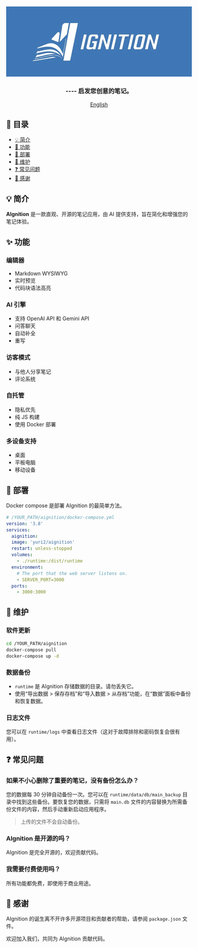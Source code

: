 ![image](https://github.com/yuri2peter/picx-images-hosting/raw/master/logo_banner.2h89fgamei.webp)

<h3 align="center">
---- 启发您创意的笔记。
</h3>
<p  align="center"><a href="./README.md">English</a></p>

## 📖 目录

- [💡 简介](#-简介)
- [🔮 功能](#-功能)
- [🚀 部署](#-部署)
- [🧰 维护](#-维护)
- [❓ 常见问题](#-常见问题)
- [🙏 感谢](#-感谢)

## 💡 简介

**AIgnition** 是一款直观、开源的笔记应用，由 AI 提供支持，旨在简化和增强您的笔记体验。

## ✨ 功能

### 编辑器

- Markdown WYSIWYG
- 实时预览
- 代码块语法高亮

### AI 引擎

- 支持 OpenAI API 和 Gemini API
- 问答聊天
- 自动补全
- 重写

### 访客模式

- 与他人分享笔记
- 评论系统

### 自托管

- 隐私优先
- 纯 JS 构建
- 使用 Docker 部署

### 多设备支持

- 桌面
- 平板电脑
- 移动设备

## 🚀 部署

Docker compose 是部署 AIgnition 的最简单方法。

```yml
# /YOUR_PATH/aignition/docker-compose.yml
version: '3.8'
services:
  aignition:
  image: 'yuri2/aignition'
  restart: unless-stopped
  volumes:
    - ./runtime:/dist/runtime
  environment:
    # The port that the web server listens on.
    - SERVER_PORT=3000
  ports:
    - 3000:3000
```

## 🧰 维护

### 软件更新

```bash
cd /YOUR_PATH/aignition
docker-compose pull
docker-compose up -d
```

### 数据备份

- `runtime` 是 AIgnition 存储数据的目录。请勿丢失它。
- 使用“导出数据 > 保存存档”和“导入数据 > 从存档”功能，在“数据”面板中备份和恢复数据。

### 日志文件

您可以在 `runtime/logs` 中查看日志文件（这对于故障排除和密码恢复会很有用）。

## ❓ 常见问题

### 如果不小心删除了重要的笔记，没有备份怎么办？

您的数据每 30 分钟自动备份一次。您可以在 `runtime/data/db/main_backup` 目录中找到这些备份。要恢复您的数据，只需将 `main.db` 文件的内容替换为所需备份文件的内容，然后手动重新启动应用程序。

> 上传的文件不会自动备份。

### AIgnition 是开源的吗？

AIgnition 是完全开源的，欢迎贡献代码。

### 我需要付费使用吗？

所有功能都免费，即使用于商业用途。

## 🙏 感谢

AIgnition 的诞生离不开许多开源项目和贡献者的帮助，请参阅 `package.json` 文件。

欢迎加入我们，共同为 AIgnition 贡献代码。
